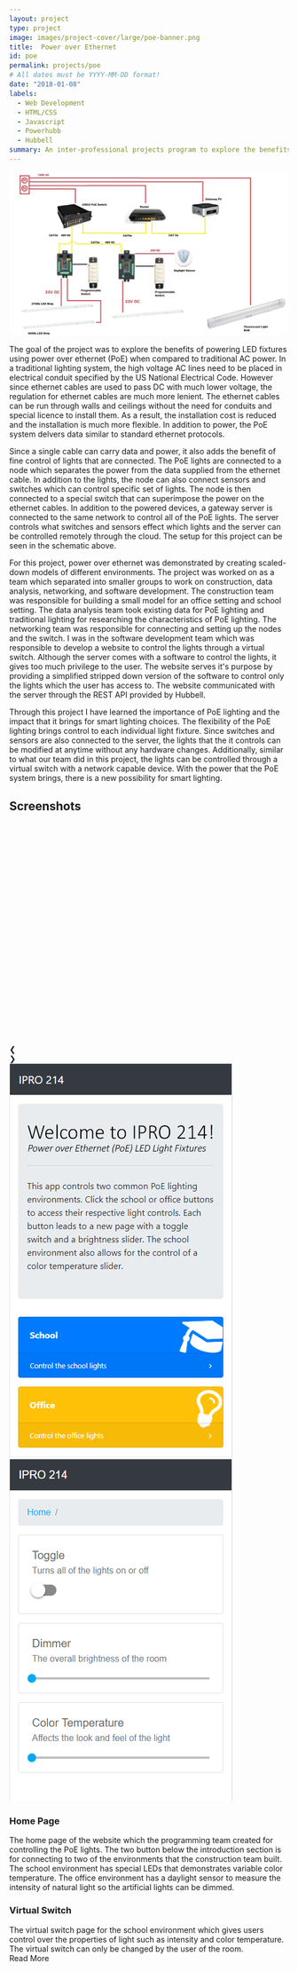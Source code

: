 ```yaml
---
layout: project
type: project
image: images/project-cover/large/poe-banner.png
title:  Power over Ethernet 
id: poe
permalink: projects/poe
# All dates must be YYYY-MM-DD format!
date: "2018-01-08"
labels:
  - Web Development
  - HTML/CSS
  - Javascript
  - Powerhubb
  - Hubbell
summary: An inter-professional projects program to explore the benefits of power over ethernet 
---
```


<img src="/images/poe/schematic.jpg" class="ui big centered rounded image">

<p>
  The goal of the project was to explore the benefits of powering LED fixtures using power over ethernet (PoE) when compared to traditional AC power. In a traditional lighting system, the high voltage AC lines need to be placed in electrical conduit specified by the US National Electrical Code. However since ethernet cables are used to pass DC with much lower voltage, the regulation for ethernet cables are much more lenient. The ethernet cables can be run through walls and ceilings without the need for conduits and special licence to install them. As a result, the installation cost is reduced and the installation is much more flexible. In addition to power, the PoE system delvers data similar to standard ethernet protocols.
</p>

<p>
  Since a single cable can carry data and power, it also adds the benefit of fine control of lights that are connected. The PoE lights are connected to a node which separates the power from the data supplied from the ethernet cable. In addition to the lights, the node can also connect sensors and switches which can control specific set of lights. The node is then connected to a special switch that can superimpose the power on the ethernet cables. In addition to the powered devices, a gateway server is connected to the same network to control all of the PoE lights. The server controls what switches and sensors effect which lights and the server can be controlled remotely through the cloud. The setup for this project can be seen in the schematic above.
</p>

<p>
  For this project, power over ethernet was demonstrated by creating scaled-down models of different environments. The project was worked on as a team which separated into smaller groups to work on construction, data analysis, networking, and software development. The construction team was responsible for building a small model for an office setting and school setting. The data analysis team took existing data for PoE lighting and traditional lighting for researching the characteristics of PoE lighting. The networking team was responsible for connecting and setting up the nodes and the switch. I was in the software development team which was responsible to develop a website to control the lights through a virtual switch. Although the server comes with a software to control the lights, it gives too much privilege to the user. The website serves it's purpose by providing a simplified stripped down version of the software to control only the lights which the user has access to. The website communicated with the server through the REST API provided by Hubbell. 
</p>

<p>
  Through this project I have learned the importance of PoE lighting and the impact that it brings for smart lighting choices. The flexibility of the PoE lighting brings control to each individual light fixture. Since switches and sensors are also connected to the server, the lights that the it controls can be modified at anytime without any hardware changes. Additionally, similar to what our team did in this project, the lights can be controlled through a virtual switch with a network capable device. With the power that the PoE system brings, there is a new possibility for smart lighting.
</p>

<div class="ui section divider"></div>

<h2>Screenshots</h2>

<div class="paragraph rounded centered slide-show" style="max-width: 800px;" tabindex="1">
  <div class="slide-show-view">
    <div class="cursor slide-container">
      <div class="ref slide-content" style="background-image: url(/images/poe/screenshot-home.PNG); height: 400px;"></div>
      <div class="slide-content" style="background-image: url(/images/poe/screenshot-switch.PNG);"></div>
    </div>
    <a class="cursor left slide-navi">
      <div class="slide-navi-bkgnd"></div>
      <div class="slide-navi-arrow">❮</div>
    </a>
    <a class="cursor right slide-navi">
      <div class="slide-navi-bkgnd"></div>
      <div class="slide-navi-arrow">❯</div>
    </a>
    <div class="progress"></div>
  </div>

  <div class="slide-previews-container">
    <div class="slide-previews">
        <img class="slide-preview" src="/images/poe/screenshot-home.PNG">
        <img class="slide-preview" src="/images/poe/screenshot-switch.PNG">
    </div>
    <div class="right small fadeout"></div>
    <div class="left small fadeout"></div>
  </div>

  <div class="slide-caption-view">
    <div class="slide-caption-container">
      <div class="slide-captions">
        <div class="active slide-caption">
          <h3 class="heading">Home Page</h3>
          <div class="desc">The home page of the website which the programming team created for controlling the PoE lights. The two button below the introduction section is for connecting to two of the environments that the construction team built. The school environment has special LEDs that demonstrates variable color temperature. The office environment has a daylight sensor to measure the intensity of natural light so the artificial lights can be dimmed.</div>
        </div>
        <div class="slide-caption">
          <h3 class="heading">Virtual Switch</h3>
          <div class="desc">The virtual switch page for the school environment which gives users control over the properties of light such as intensity and color temperature. The virtual switch can only be changed by the user of the room.</div>
        </div>
      </div>
      <div class="active gradient"></div>
    </div>
    <div class="cursor active read-more">
      <i class="ui down arrow icon"></i>Read More
    </div>
  </div>
</div>
